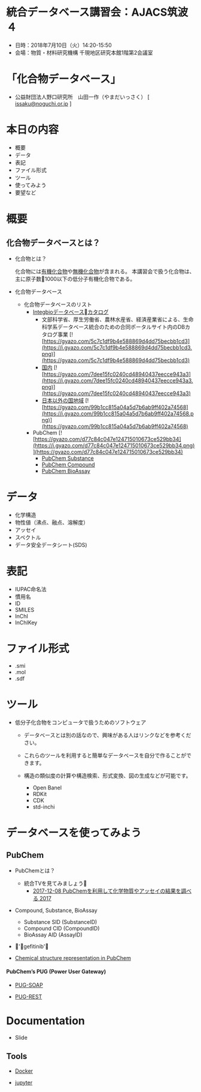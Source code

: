 # 統合データベース講習会：AJACS筑波４
* 日時：2018年7月10日（火）14:20-15:50
* 会場：物質・材料研究機構 千現地区研究本館1階第2会議室
# 「化合物データベース」

* 公益財団法人野口研究所　山田一作（やまだいっさく） [ issaku@noguchi.or.jp ]

# 本日の内容

* 概要
* データ
* 表記
* ファイル形式
* ツール
* 使ってみよう
* 要望など

# 概要

## 化合物データベースとは？

* 化合物とは？

    化合物には[有機化合物](https://ja.wikipedia.org/wiki/%E6%9C%89%E6%A9%9F%E5%8C%96%E5%90%88%E7%89%A9)や[無機化合物](https://ja.wikipedia.org/wiki/%E7%84%A1%E6%A9%9F%E5%8C%96%E5%90%88%E7%89%A9)が含まれる。
    本講習会で扱う化合物は、主に原子数1000以下の低分子有機化合物である。

* 化合物データベース

    * 化合物データベースのリスト
        * [Integbioデータベースカタログ](https://integbio.jp/dbcatalog/?lang=ja)
            * 文部科学省、厚生労働省、農林水産省、経済産業省による、生命科学系データベース統合のための合同ポータルサイト内のDBカタログ事業
            [![https://gyazo.com/5c7c1df9b4e588869d4dd75becbb1cd3](https://i.gyazo.com/5c7c1df9b4e588869d4dd75becbb1cd3.png)](https://gyazo.com/5c7c1df9b4e588869d4dd75becbb1cd3)
            * [国内](https://integbio.jp/dbcatalog/dbsearch?cck=database_catalog&order_ja=1&dbcat_search_all=&tag2=%7C%E5%8C%96%E5%AD%A6%E7%89%A9%E8%B3%AA%7C&tag3=&inst_country=%E6%97%A5%E6%9C%AC&inst_country_others=&dbarchive=&data_downloadable=&togotv=&biosharing=&record_creation=&status=&dbcat_ministry=&taxonomy=&search=database_catalog_search&task=search)
            [![https://gyazo.com/7dee15fc0240cd48940437eecce943a3](https://i.gyazo.com/7dee15fc0240cd48940437eecce943a3.png)](https://gyazo.com/7dee15fc0240cd48940437eecce943a3)
            * [日本以外の国地域](https://integbio.jp/dbcatalog/dbsearch?cck=database_catalog&order_ja=1&dbcat_search_all=&tag2=%7C%E5%8C%96%E5%AD%A6%E7%89%A9%E8%B3%AA%7C&tag3=&inst_country=&inst_country_others=%E6%97%A5%E6%9C%AC&dbarchive=&data_downloadable=&togotv=&biosharing=&record_creation=&status=&dbcat_ministry=&taxonomy=&search=database_catalog_search&task=search)
            [![https://gyazo.com/99b1cc815a04a5d7b6ab9ff402a74568](https://i.gyazo.com/99b1cc815a04a5d7b6ab9ff402a74568.png)](https://gyazo.com/99b1cc815a04a5d7b6ab9ff402a74568)
        * PubChem
        [![https://gyazo.com/d77c84c047e124715010673ce529bb34](https://i.gyazo.com/d77c84c047e124715010673ce529bb34.png)](https://gyazo.com/d77c84c047e124715010673ce529bb34)
            * [PubChem Substance](https://integbio.jp/dbcatalog/record/nbdc00642)
            * [PubChem Compound](https://integbio.jp/dbcatalog/record/nbdc00641)
            * [PubChem BioAssay](https://integbio.jp/dbcatalog/record/nbdc00640)




# データ

* 化学構造
* 物性値（沸点、融点、溶解度）
* アッセイ
* スペクトル
* データ安全データシート(SDS)

# 表記

* IUPAC命名法
* 慣用名
* ID
* SMILES
* InChI
* InChIKey


# ファイル形式

* .smi
* .mol
* .sdf



# ツール

* 低分子化合物をコンピュータで扱うためのソフトウェア

    * データベースとは別の話なので、興味がある人はリンクなどを参考ください。
    * これらのツールを利用すると簡単なデータベースを自分で作ることができます。
    * 構造の類似度の計算や構造検索、形式変換、図の生成などが可能です。

        * Open Banel
        * RDKit
        * CDK
        * std-inchi


# データベースを使ってみよう

## PubChem

* PubChemとは？
    * 統合TVを見てみましょう
        * [2017-12-08 PubChemを利用して化学物質やアッセイの結果を調べる 2017]( http://togotv.dbcls.jp/20171208.html)

* Compound, Substance, BioAssay

    * Substance   SID (SubstanceID)
    * Compound    CID (CompoundID)
    * BioAssay    AID (AssayID)

* 'gefitinib'

* [Chemical structure representation in PubChem](https://www.slideshare.net/NextMoveSoftware/chemical-structure-representation-in-pubchem?from_action=save)

#### PubChem’s PUG (Power User Gateway)

* [PUG-SOAP](https://pubchemdocs.ncbi.nlm.nih.gov/pug-soap)

* [PUG-REST](https://pubchemdocs.ncbi.nlm.nih.gov/pug-rest)


# Documentation

* Slide

## Tools

* [Docker](https://www.docker.com/)

* [jupyter](http://jupyter.org/)



